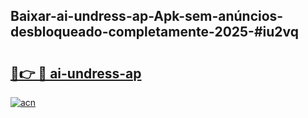 ## Baixar-ai-undress-ap-Apk-sem-anúncios-desbloqueado-completamente-2025-#iu2vq

# <h2><a href="https://ainizakaria.my?title=ai-undress-ap&ref=22M">🔗👉 🔴 ai-undress-ap</a></h2>

[![acn](https://github.com/user-attachments/assets/0f9c940e-d8b0-45ae-aac7-cd30a18b3e1c)](https://ainizakaria.my?title=ai-undress-ap&ref=22M)

